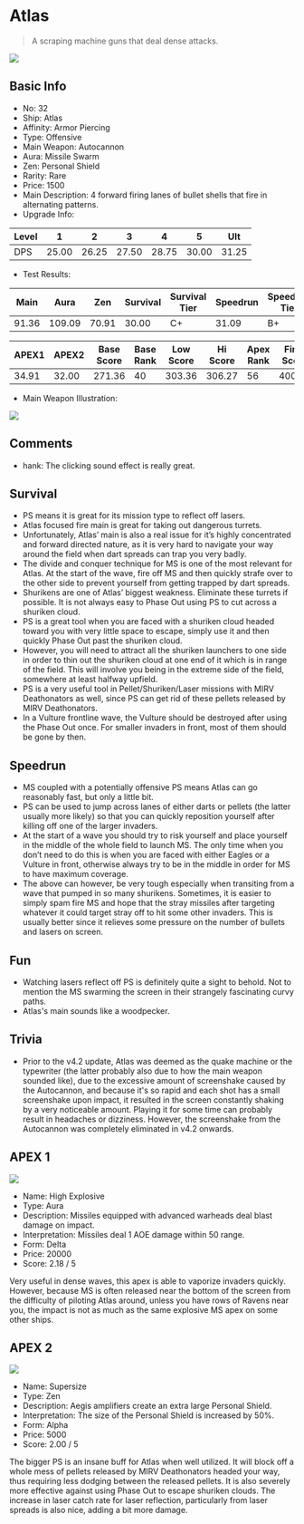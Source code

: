 # Atlas

> A scraping machine guns that deal dense attacks.

<img src="/ships/ship_32.png" style={{zoom:1}}/>

## Basic Info

- No: 32
- Ship: Atlas
- Affinity: Armor Piercing
- Type: Offensive
- Main Weapon: Autocannon
- Aura: Missile Swarm
- Zen: Personal Shield
- Rarity: Rare
- Price: 1500
- Main Description: 4 forward firing lanes of bullet shells that fire in alternating patterns.
- Upgrade Info: 

| Level | 1 | 2 | 3 | 4 | 5 | Ult |
|--|--|--|--|--|--|--|
| DPS | 25.00 | 26.25 | 27.50 | 28.75 | 30.00 | 31.25 |

- Test Results: 

| Main | Aura | Zen | Survival | Survival Tier | Speedrun | Speedrun Tier | Fun | Fun Tier |
|--|--|--|--|--|--|--|--|--|
| 91.36 | 109.09 | 70.91 | 30.00 | C+ | 31.09 | B+ | 32.73 | B |

| APEX1 | APEX2 | Base Score | Base Rank | Low Score | Hi Score | Apex Rank | Final Score | FinalRank |
|--|--|--|--|--|--|--|--|--|
| 34.91 | 32.00 | 271.36 | 40 | 303.36 | 306.27 | 56 | 400.09 | 56 |

- Main Weapon Illustration:

<img src="/illustration/main_32.gif" style={{zoom:1}}/>

## Comments

- hank: The clicking sound effect is really great.

## Survival

- PS means it is great for its mission type to reflect off lasers.
- Atlas focused fire main is great for taking out dangerous turrets.
- Unfortunately, Atlas’ main is also a real issue for it’s highly concentrated and forward directed nature, as it is very hard to navigate your way around the field when dart spreads can trap you very badly.
- The divide and conquer technique for MS is one of the most relevant for Atlas. At the start of the wave, fire off MS and then quickly strafe over to the other side to prevent yourself from getting trapped by dart spreads.
- Shurikens are one of Atlas’ biggest weakness. Eliminate these turrets if possible. It is not always easy to Phase Out using PS to cut across a shuriken cloud.
- PS is a great tool when you are faced with a shuriken cloud headed toward you with very little space to escape, simply use it and then quickly Phase Out past the shuriken cloud.
- However, you will need to attract all the shuriken launchers to one side in order to thin out the shuriken cloud at one end of it which is in range of the field. This will involve you being in the extreme side of the field, somewhere at least halfway upfield.
- PS is a very useful tool in Pellet/Shuriken/Laser missions with MIRV Deathonators as well, since PS can get rid of these pellets released by MIRV Deathonators.
- In a Vulture frontline wave, the Vulture should be destroyed after using the Phase Out once. For smaller invaders in front, most of them should be gone by then.

## Speedrun

- MS coupled with a potentially offensive PS means Atlas can go reasonably fast, but only a little bit.
- PS can be used to jump across lanes of either darts or pellets (the latter usually more likely) so that you can quickly reposition yourself after killing off one of the larger invaders.
- At the start of a wave you should try to risk yourself and place yourself in the middle of the whole field to launch MS. The only time when you don’t need to do this is when you are faced with either Eagles or a Vulture in front, otherwise always try to be in the middle in order for MS to have maximum coverage.
- The above can however, be very tough especially when transiting from a wave that pumped in so many shurikens. Sometimes, it is easier to simply spam fire MS and hope that the stray missiles after targeting whatever it could target stray off to hit some other invaders. This is usually better since it relieves some pressure on the number of bullets and lasers on screen.

## Fun

- Watching lasers reflect off PS is definitely quite a sight to behold. Not to mention the MS swarming the screen in their strangely fascinating curvy paths.
- Atlas's main sounds like a woodpecker.

## Trivia

- Prior to the v4.2 update, Atlas was deemed as the quake machine or the typewriter (the latter probably also due to how the main weapon sounded like), due to the excessive amount of screenshake caused by the Autocannon, and because it's so rapid and each shot has a small screenshake upon impact, it resulted in the screen constantly shaking by a very noticeable amount. Playing it for some time can probably result in headaches or dizziness. However, the screenshake from the Autocannon was completely eliminated in v4.2 onwards.

## APEX 1

<img src="/ships/ship_32_apex_1.png" style={{zoom:1}}/>

- Name: High Explosive
- Type: Aura
- Description: Missiles equipped with advanced warheads deal blast damage on impact.
- Interpretation: Missiles deal 1 AOE damage within 50 range.
- Form: Delta
- Price: 20000
- Score: 2.18 / 5

Very useful in dense waves, this apex is able to vaporize invaders quickly. However, because MS is often released near the bottom of the screen from the difficulty of piloting Atlas around, unless you have rows of Ravens near you, the impact is not as much as the same explosive MS apex on some other ships.

## APEX 2

<img src="/ships/ship_32_apex_2.png" style={{zoom:1}}/>

- Name: Supersize
- Type: Zen
- Description: Aegis amplifiers create an extra large Personal Shield.
- Interpretation: The size of the Personal Shield is increased by 50%.
- Form: Alpha
- Price: 5000
- Score: 2.00 / 5

The bigger PS is an insane buff for Atlas when well utilized. It will block off a whole mess of pellets released by MIRV Deathonators headed your way, thus requiring less dodging between the released pellets. It is also severely more effective against using Phase Out to escape shuriken clouds. The increase in laser catch rate for laser reflection, particularly from laser spreads is also nice, adding a bit more damage.
